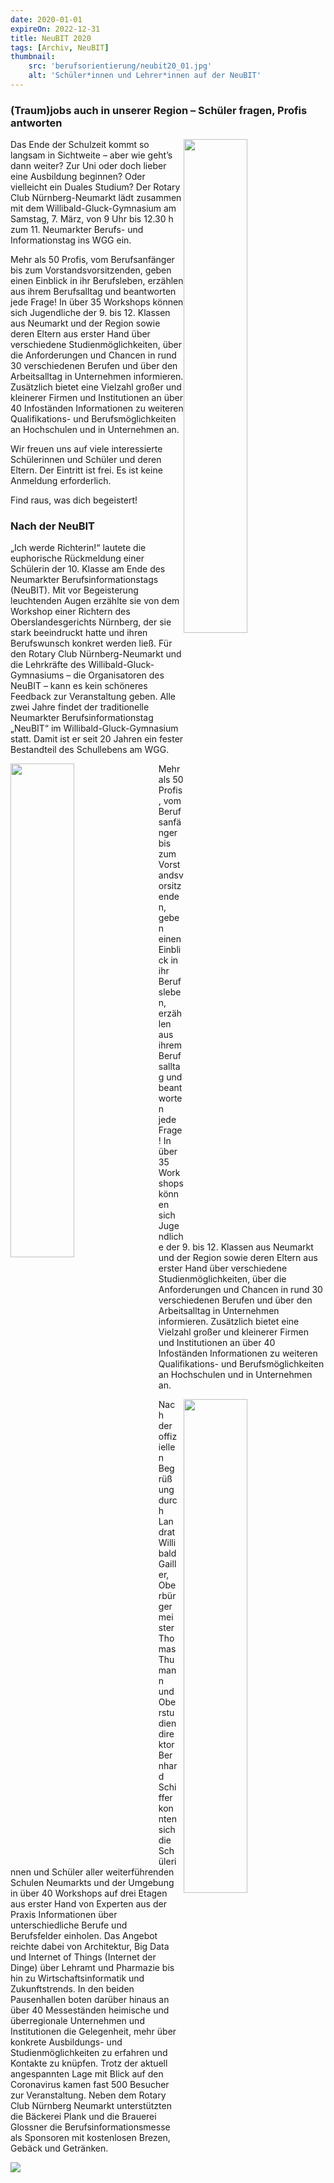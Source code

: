 ```yaml
---
date: 2020-01-01
expireOn: 2022-12-31
title: NeuBIT 2020
tags: [Archiv, NeuBIT]
thumbnail: 
    src: 'berufsorientierung/neubit20_01.jpg'
    alt: 'Schüler*innen und Lehrer*innen auf der NeuBIT' 
---
```


### (Traum)jobs auch in unserer Region – Schüler fragen, Profis antworten

<img src = "/images/berufsorientierung/neubit20_01.jpg" style ="float:right;width: 45%">

Das Ende der Schulzeit kommt so langsam in Sichtweite – aber wie geht’s dann weiter? Zur Uni oder doch lieber eine Ausbildung beginnen? Oder vielleicht ein Duales Studium? Der Rotary Club Nürnberg-Neumarkt lädt zusammen mit dem Willibald-Gluck-Gymnasium am Samstag, 7. März, von 9 Uhr bis 12.30 h zum 11. Neumarkter Berufs- und Informationstag ins WGG ein.

Mehr als 50 Profis, vom Berufsanfänger bis zum Vorstandsvorsitzenden, geben einen Einblick in ihr Berufsleben, erzählen aus ihrem Berufsalltag und beantworten jede Frage! In über 35 Workshops können sich Jugendliche der 9. bis 12. Klassen aus Neumarkt und der Region sowie deren Eltern aus erster Hand über verschiedene Studienmöglichkeiten, über die Anforderungen und Chancen in rund 30 verschiedenen Berufen und über den Arbeitsalltag in Unternehmen informieren. Zusätzlich bietet eine Vielzahl großer und kleinerer Firmen und Institutionen an über 40 Infoständen Informationen zu weiteren Qualifikations- und Berufs­möglichkeiten an Hochschulen und in Unternehmen an.

Wir freuen uns auf viele interessierte Schülerinnen und 	Schüler und deren Eltern.
Der Eintritt ist frei. Es ist keine Anmeldung erforderlich.

Find raus, was dich begeistert!

### Nach der NeuBIT

„Ich werde Richterin!“ lautete die euphorische Rückmeldung einer Schülerin der 10.  Klasse am Ende des Neumarkter Berufsinformationstags (NeuBIT). Mit vor Begeisterung leuchtenden Augen erzählte sie von dem Workshop einer Richtern des Oberslandesgerichts Nürnberg, der sie stark beeindruckt hatte und ihren Berufswunsch konkret werden ließ. Für den Rotary Club Nürnberg-Neumarkt und die Lehrkräfte des Willibald-Gluck-Gymnasiums – die Organisatoren des NeuBIT –  kann es kein schöneres Feedback zur Veranstaltung geben. Alle zwei Jahre findet der traditionelle Neumarkter Berufsinformationstag „NeuBIT“ im Willibald-Gluck-Gymnasium statt. Damit ist er seit 20 Jahren ein fester Bestandteil des Schullebens am WGG.

<img src = "/images/berufsorientierung/neubit20_02.jpg" style ="float:left;width: 45%; margin-right:10px">

Mehr als 50 Profis, vom Berufsanfänger bis zum Vorstandsvorsitzenden, geben einen Einblick in ihr Berufsleben, erzählen aus ihrem Berufsalltag und beantworten jede Frage! In über 35 Workshops können sich Jugendliche der 9. bis 12. Klassen aus Neumarkt und der Region sowie deren Eltern aus erster Hand über verschiedene Studienmöglichkeiten, über die Anforderungen und Chancen in rund 30 verschiedenen Berufen und über den Arbeitsalltag in Unternehmen informieren. Zusätzlich bietet eine Vielzahl großer und kleinerer Firmen und Institutionen an über 40 Infoständen Informationen zu weiteren Qualifikations- und Berufsmöglichkeiten an Hochschulen und in Unternehmen an.

<img src = "/images/berufsorientierung/neubit20_03.jpg" style ="float:right;width: 45%; margin-left: 10px">

Nach der offiziellen Begrüßung durch Landrat Willibald 	Gailler, Oberbürgermeister Thomas Thumann und 	Oberstudiendirektor Bernhard Schiffer konnten sich die Schülerinnen und Schüler aller weiterführenden Schulen Neumarkts und der Umgebung in über 40 Workshops auf drei Etagen aus erster Hand von Experten aus der Praxis Informationen über unterschiedliche Berufe und Berufsfelder einholen. Das Angebot reichte dabei von Architektur, Big Data und Internet of Things (Internet der Dinge) über Lehramt und Pharmazie bis hin zu Wirtschaftsinformatik und Zukunftstrends.
In den beiden Pausenhallen boten darüber hinaus an über 40 Messeständen heimische und überregionale Unternehmen und Institutionen die Gelegenheit, mehr über konkrete Ausbildungs- und Studienmöglichkeiten zu erfahren und Kontakte zu knüpfen. Trotz der aktuell angespannten Lage mit Blick auf den Coronavirus kamen fast 500 Besucher zur Veranstaltung.
Neben dem Rotary Club Nürnberg Neumarkt unterstützten die Bäckerei Plank und die Brauerei Glossner die Berufsinformationsmesse als Sponsoren mit kostenlosen Brezen, Gebäck und Getränken.

<img src = "/images/berufsorientierung/neubit20_04.jpg">
